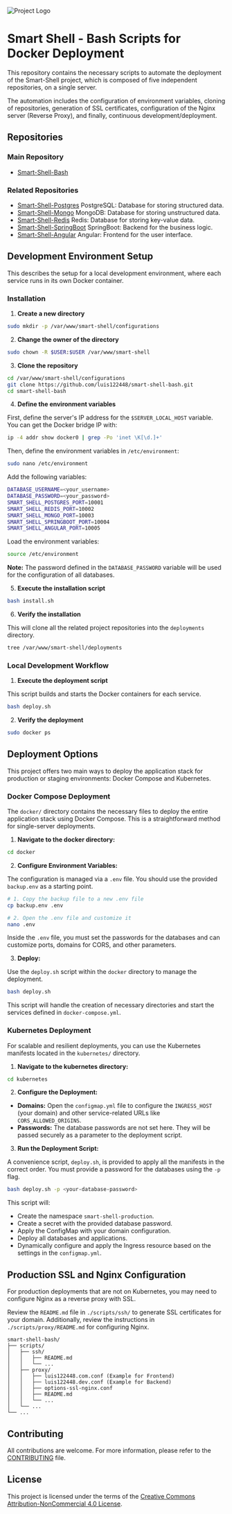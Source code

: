 ![Project Logo](./resources/logo.png)

# Smart Shell - Bash Scripts for Docker Deployment

This repository contains the necessary scripts to automate the deployment of the Smart-Shell project, which is composed of five independent repositories, on a single server.

The automation includes the configuration of environment variables, cloning of repositories, generation of SSL certificates, configuration of the Nginx server (Reverse Proxy), and finally, continuous development/deployment.

## Repositories

### Main Repository
- [Smart-Shell-Bash](https://github.com/luis122448/smart-shell-bash)

### Related Repositories

- [Smart-Shell-Postgres](https://github.com/luis122448/smart-shell-postgres)
  PostgreSQL: Database for storing structured data.
- [Smart-Shell-Mongo](https://github.com/luis122448/smart-shell-mongo)
  MongoDB: Database for storing unstructured data.
- [Smart-Shell-Redis](https://github.com/luis122448/smart-shell-redis)
  Redis: Database for storing key-value data.
- [Smart-Shell-SpringBoot](https://github.com/luis122448/smart-shell-springboot)
  SpringBoot: Backend for the business logic.
- [Smart-Shell-Angular](https://github.com/luis122448/smart-shell-angular)
  Angular: Frontend for the user interface.

## Development Environment Setup

This describes the setup for a local development environment, where each service runs in its own Docker container.

### Installation

1.  **Create a new directory**

```bash
sudo mkdir -p /var/www/smart-shell/configurations
```

2.  **Change the owner of the directory**

```bash
sudo chown -R $USER:$USER /var/www/smart-shell
```

3.  **Clone the repository**

```bash
cd /var/www/smart-shell/configurations
git clone https://github.com/luis122448/smart-shell-bash.git
cd smart-shell-bash
```

4.  **Define the environment variables**

First, define the server's IP address for the `$SERVER_LOCAL_HOST` variable. You can get the Docker bridge IP with:

```bash
ip -4 addr show docker0 | grep -Po 'inet \K[\d.]+'
```

Then, define the environment variables in `/etc/environment`:

```bash
sudo nano /etc/environment
```

Add the following variables:
```bash
DATABASE_USERNAME=<your_username>
DATABASE_PASSWORD=<your_password>
SMART_SHELL_POSTGRES_PORT=10001
SMART_SHELL_REDIS_PORT=10002
SMART_SHELL_MONGO_PORT=10003
SMART_SHELL_SPRINGBOOT_PORT=10004
SMART_SHELL_ANGULAR_PORT=10005
```

Load the environment variables:

```bash
source /etc/environment
```

**Note:** The password defined in the `DATABASE_PASSWORD` variable will be used for the configuration of all databases.

5.  **Execute the installation script**

```bash
bash install.sh
```

6.  **Verify the installation**

This will clone all the related project repositories into the `deployments` directory.

```bash
tree /var/www/smart-shell/deployments
```

### Local Development Workflow

1.  **Execute the deployment script**

This script builds and starts the Docker containers for each service.

```bash
bash deploy.sh
```

2.  **Verify the deployment**

```bash
sudo docker ps
```

## Deployment Options

This project offers two main ways to deploy the application stack for production or staging environments: Docker Compose and Kubernetes.

### Docker Compose Deployment

The `docker/` directory contains the necessary files to deploy the entire application stack using Docker Compose. This is a straightforward method for single-server deployments.

1.  **Navigate to the docker directory:**

```bash
cd docker
```

2.  **Configure Environment Variables:**

The configuration is managed via a `.env` file. You should use the provided `backup.env` as a starting point.

```bash
# 1. Copy the backup file to a new .env file
cp backup.env .env

# 2. Open the .env file and customize it
nano .env
```

Inside the `.env` file, you must set the passwords for the databases and can customize ports, domains for CORS, and other parameters.

3.  **Deploy:**

Use the `deploy.sh` script within the `docker` directory to manage the deployment.

```bash
bash deploy.sh
```

This script will handle the creation of necessary directories and start the services defined in `docker-compose.yml`.

### Kubernetes Deployment

For scalable and resilient deployments, you can use the Kubernetes manifests located in the `kubernetes/` directory.

1.  **Navigate to the kubernetes directory:**

```bash
cd kubernetes
```

2.  **Configure the Deployment:**

-   **Domains:** Open the `configmap.yml` file to configure the `INGRESS_HOST` (your domain) and other service-related URLs like `CORS_ALLOWED_ORIGINS`.
-   **Passwords:** The database passwords are not set here. They will be passed securely as a parameter to the deployment script.

3.  **Run the Deployment Script:**

A convenience script, `deploy.sh`, is provided to apply all the manifests in the correct order. You must provide a password for the databases using the `-p` flag.

```bash
bash deploy.sh -p <your-database-password>
```

This script will:
- Create the namespace `smart-shell-production`.
- Create a secret with the provided database password.
- Apply the ConfigMap with your domain configuration.
- Deploy all databases and applications.
- Dynamically configure and apply the Ingress resource based on the settings in the `configmap.yml`.

## Production SSL and Nginx Configuration

For production deployments that are not on Kubernetes, you may need to configure Nginx as a reverse proxy with SSL.

Review the `README.md` file in `./scripts/ssh/` to generate SSL certificates for your domain. Additionally, review the instructions in `./scripts/proxy/README.md` for configuring Nginx.

```
smart-shell-bash/
├── scripts/
│   ├── ssh/
│   │   ├── README.md
│   │   └── ...
│   ├── proxy/
│   │   ├── luis122448.com.conf (Example for Frontend)
│   │   ├── luis122448.dev.conf (Example for Backend)
│   │   ├── options-ssl-nginx.conf
│   │   ├── README.md
│   │   └── ...
│   └── ...
└── ...
```

## Contributing

All contributions are welcome. For more information, please refer to the [CONTRIBUTING](./CONTRIBUTING.md) file.

## License

This project is licensed under the terms of the [Creative Commons Attribution-NonCommercial 4.0 License](./LICENSE).

